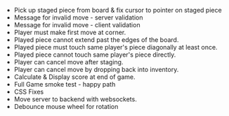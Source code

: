 * Pick up staged piece from board & fix cursor to pointer on staged piece
* Message for invalid move - server validation
* Message for invalid move - client validation
* Player must make first move at corner.
* Played piece cannot extend past the edges of the board.
* Played piece must touch same player's piece diagonally at least once.
* Played piece cannot touch same player's piece directly.
* Player can cancel move after staging.
* Player can cancel move by dropping back into inventory.
* Calculate & Display score at end of game.
* Full Game smoke test - happy path
* CSS Fixes
* Move server to backend with websockets.
* Debounce mouse wheel for rotation